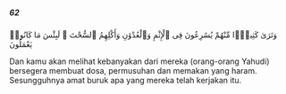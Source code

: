 ##### 62

<span class="ayah">وَتَرَىٰ كَثِيرًۭا مِّنْهُمْ يُسَٰرِعُونَ فِى ٱلْإِثْمِ وَٱلْعُدْوَٰنِ وَأَكْلِهِمُ ٱلسُّحْتَ ۚ لَبِئْسَ مَا كَانُوا۟ يَعْمَلُونَ</span>

<span class="ayah_translation">Dan kamu akan melihat kebanyakan dari mereka (orang-orang Yahudi) bersegera membuat dosa, permusuhan dan memakan yang haram. Sesungguhnya amat buruk apa yang mereka telah kerjakan itu.</span>
